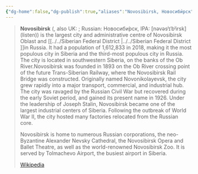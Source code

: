 ```yaml
---
{"dg-home":false,"dg-publish":true,"aliases":"Novosibirsk, Новосиби́рск","locations":null,"tag":null,"date":null,"location":[54.96781445,82.95159894278376],"title":"Novosibirsk, Novosibirsk Oblast, Siberian Federal District, 630000, Russia","permalink":"/maps/novosibirsk-novosibirsk-oblast-siberian-federal-district-630000-russia/","dgHomeLink":true,"dgPassFrontmatter":true}
---
```


> **Novosibirsk** (, also UK: ; Russian: Новосиби́рск, IPA: [nəvəsʲɪˈbʲirsk] (listen)) is the largest city and administrative centre of Novosibirsk Oblast and [[../../Siberian Federal District |../../Siberian Federal District ]]in Russia. It had a population of 1,612,833 in 2018, making it the most populous city in Siberia and the third-most populous city in Russia. The city is located in southwestern Siberia, on the banks of the Ob River.Novosibirsk was founded in 1893 on the Ob River crossing point of the future Trans-Siberian Railway, where the Novosibirsk Rail Bridge was constructed. Originally named Novonikolayevsk, the city grew rapidly into a major transport, commercial, and industrial hub. The city was ravaged by the Russian Civil War but recovered during the early Soviet period, and gained its present name in 1926. Under the leadership of Joseph Stalin, Novosibirsk became one of the largest industrial centers of Siberia. Following the outbreak of World War II, the city hosted many factories relocated from the Russian core.
>
> Novosibirsk is home to numerous Russian corporations, the neo-Byzantine Alexander Nevsky Cathedral, the Novosibirsk Opera and Ballet Theatre, as well as the world-renowned Novosibirsk Zoo. It is served by Tolmachevo Airport, the busiest airport in Siberia.
>
> [Wikipedia](https://en.wikipedia.org/wiki/Novosibirsk)

